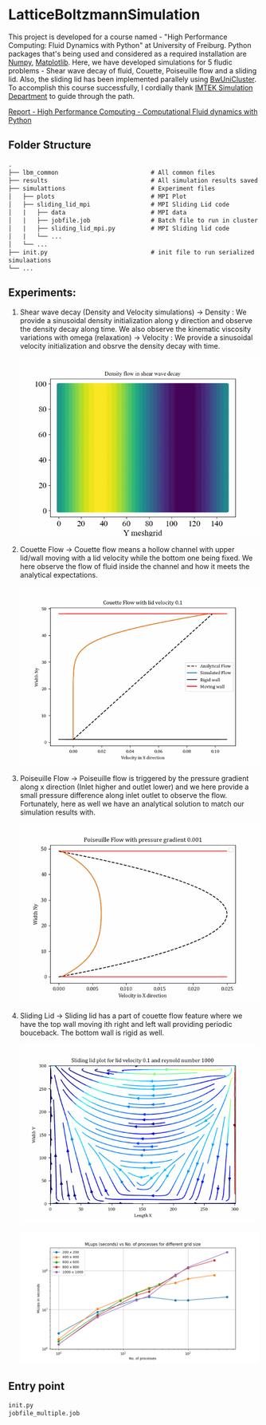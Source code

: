 # LatticeBoltzmannSimulation
This project is developed for a course named - "High Performance Computing: Fluid Dynamics with Python" at University of Freiburg. Python packages that's being used and considered as a required installation are [Numpy](https://numpy.org/), [Matplotlib](https://matplotlib.org/). Here, we have developed simulations for 5 fludic problems - Shear wave decay of fluid, Couette, Poiseuille flow and a sliding lid. Also, the sliding lid has been implemented parallely using [BwUniCluster](https://wiki.bwhpc.de/e/). To accomplish this course successfully, I cordially thank [IMTEK Simulation Department](https://www.imtek.uni-freiburg.de/professuren/simulation/simulation) to guide through the path. 


[Report - High Performance Computing - Computational Fluid dynamics with Python](https://github.com/Dwaipayan-R-C/LatticeBoltzmannSimulation/tree/main/results/Report) 

## Folder Structure
    .
    ├── lbm_common                          # All common files 
    ├── results                             # All simulation results saved
    ├── simulattions                        # Experiment files
    │   ├── plots                           # MPI Plot
    │   ├── sliding_lid_mpi                 # MPI Sliding Lid code
    │   |   ├── data                        # MPI data
    │   |   ├── jobfile.job                 # Batch file to run in cluster
    │   |   ├── sliding_lid_mpi.py          # MPI Sliding lid code
    │   |   └── ...                                
    │   └── ...                                    
    ├── init.py                             # init file to run serialized simulaations
    └── ...     


## Experiments:
1. Shear wave decay (Density and Velocity simulations)
    -> Density : We provide a sinusoidal density initialization along y direction and observe the density decay along time. We also observe the kinematic viscosity variations with omega (relaxation)
    -> Velocity : We provide a sinusoidal velocity initialization and obsrve the density decay with time.
    
    ![Shear wave decay - Density flow](results/Density_animation.gif) 
2. Couette Flow
    -> Couette flow means a hollow channel with upper lid/wall moving with a lid velocity while the bottom one being fixed. We here observe the flow of fluid inside the channel and how it meets the analytical expectations. 
    
    ![Couette flow](results/Couette_animation.gif)
3. Poiseuille Flow
    -> Poiseuille flow is triggered by the pressure gradient along x direction (Inlet higher and outlet lower) and we here provide a small pressure difference along inlet outlet to observe the flow. Fortunately, here as well we have an analytical solution to match our simulation results with. 
    
    ![Poiseuille flow](results/Poiseuille_animation.gif)
4. Sliding Lid
    -> Sliding lid has a part of couette flow feature where we have the top wall moving ith right and left wall providing periodic bouceback. The bottom wall is rigid as well. 
    
    ![Sliding lid](results/sliding_animation.gif)
    
    ![Sliding lid Parallel - MLups](results/MLups_plot.png)
    

## Entry point
```
init.py                         
jobfile_multiple.job     
```                    

